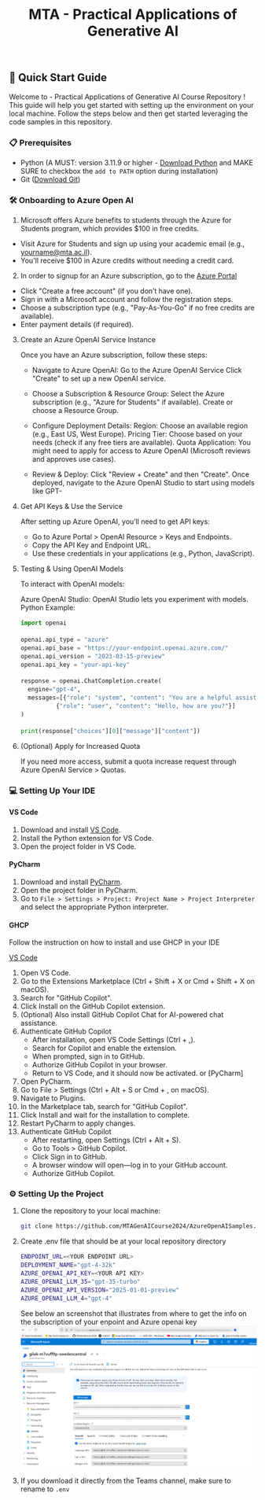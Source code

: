 <div align="center">
<h1> MTA - Practical Applications of Generative AI </h1>
<br>

</div>

## 🚀 Quick Start Guide

Welcome to - Practical Applications of Generative AI Course Repository ! This guide will help you get started with setting up the environment on your local machine. Follow the steps below and then get started leveraging the code samples in this repository. 

### 📋 Prerequisites

- Python (A MUST: version 3.11.9 or higher - [Download Python](https://www.python.org/downloads/) and MAKE SURE to checkbox the `add to PATH` option during installation)
- Git ([Download Git](https://git-scm.com/downloads))

### 🛠️ Onboarding to Azure Open AI 

1. Microsoft offers Azure benefits to students through the Azure for Students program, which provides $100 in free credits.

- Visit Azure for Students and sign up using your academic email (e.g., yourname@mta.ac.il).
- You'll receive $100 in Azure credits without needing a credit card.

2. In order to signup for an Azure subscription, go to the [Azure Portal](https://portal.azure.com/)
- Click "Create a free account" (if you don’t have one).
- Sign in with a Microsoft account and follow the registration steps.
- Choose a subscription type (e.g., "Pay-As-You-Go" if no free credits are available).
- Enter payment details (if required).

3. Create an Azure OpenAI Service Instance

   Once you have an Azure subscription, follow these steps:

   - Navigate to Azure OpenAI:
        Go to the Azure OpenAI Service
        Click "Create" to set up a new OpenAI service.

   - Choose a Subscription & Resource Group:
        Select the Azure subscription (e.g., "Azure for Students" if available).
        Create or choose a Resource Group.

    - Configure Deployment Details:
        Region: Choose an available region (e.g., East US, West Europe).
        Pricing Tier: Choose based on your needs (check if any free tiers are available).
        Quota Application: You might need to apply for access to Azure OpenAI (Microsoft reviews and approves use cases).

    - Review & Deploy:
        Click "Review + Create" and then "Create".
        Once deployed, navigate to the Azure OpenAI Studio to start using models like GPT-

4. Get API Keys & Use the Service

   After setting up Azure OpenAI, you’ll need to get API keys:

    - Go to Azure Portal > OpenAI Resource > Keys and Endpoints.
    - Copy the API Key and Endpoint URL.
    - Use these credentials in your applications (e.g., Python, JavaScript).

5. Testing & Using OpenAI Models

   To interact with OpenAI models:

    Azure OpenAI Studio: OpenAI Studio lets you experiment with models.
    Python Example:

    ```python
   import openai

   openai.api_type = "azure"
   openai.api_base = "https://your-endpoint.openai.azure.com/"
   openai.api_version = "2023-03-15-preview"
   openai.api_key = "your-api-key"

   response = openai.ChatCompletion.create(
      engine="gpt-4",
      messages=[{"role": "system", "content": "You are a helpful assistant."},
              {"role": "user", "content": "Hello, how are you?"}]
   )

   print(response["choices"][0]["message"]["content"])


6. (Optional) Apply for Increased Quota

   If you need more access, submit a quota increase request through Azure OpenAI Service > Quotas.

### 💻 Setting Up Your IDE

#### VS Code

1. Download and install [VS Code](https://code.visualstudio.com/).
2. Install the Python extension for VS Code.
3. Open the project folder in VS Code.

#### PyCharm

1. Download and install [PyCharm](https://www.jetbrains.com/pycharm/).
2. Open the project folder in PyCharm.
3. Go to `File > Settings > Project: Project Name > Project Interpreter` and select the appropriate Python interpreter.

#### GHCP

Follow the instruction on how to install and use GHCP in your IDE 

[VS Code](https://code.visualstudio.com/)
1. Open VS Code.
2. Go to the Extensions Marketplace (Ctrl + Shift + X or Cmd + Shift + X on macOS).
3. Search for "GitHub Copilot".
4. Click Install on the GitHub Copilot extension.
5. (Optional) Also install GitHub Copilot Chat for AI-powered chat assistance.
6. Authenticate GitHub Copilot
   - After installation, open VS Code Settings (Ctrl + ,).
   - Search for Copilot and enable the extension.
   - When prompted, sign in to GitHub.
   - Authorize GitHub Copilot in your browser.
   - Return to VS Code, and it should now be activated.
or [PyCharm]
1.  Open PyCharm.
2. Go to File > Settings (Ctrl + Alt + S or Cmd + , on macOS).
3. Navigate to Plugins.
4. In the Marketplace tab, search for "GitHub Copilot".
5. Click Install and wait for the installation to complete.
6. Restart PyCharm to apply changes.
7. Authenticate GitHub Copilot
   - After restarting, open Settings (Ctrl + Alt + S).
   - Go to Tools > GitHub Copilot.
   - Click Sign in to GitHub.
   - A browser window will open—log in to your GitHub account.
   - Authorize GitHub Copilot.


### ⚙️ Setting Up the Project

1. Clone the repository to your local machine:
   ```bash
   git clone https://github.com/MTAGenAICourse2024/AzureOpenAISamples.git
   ```
2. Create .env file that should be at your local repository directory 


   ```bash
   ENDPOINT_URL=<YOUR ENDPOINT URL>
   DEPLOYMENT_NAME="gpt-4-32k"
   AZURE_OPENAI_API_KEY=<YOUR API KEY>
   AZURE_OPENAI_LLM_35="gpt-35-turbo"
   AZURE_OPENAI_API_VERSION="2025-01-01-preview"
   AZURE_OPENAI_LLM_4="gpt-4"
   ```

   See below an screenshot that illustrates from where to get the info on the subscription of your enpoint and Azure openai key 
   ![ScreenShot](./azure_subscription_settings.png)
3. If you download it directly from the Teams channel, make sure to rename to `.env`


